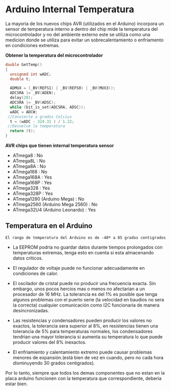 # Arduino Internal Temperatura

La mayoria de los nuevos chips AVR (utilizados en el Arduino) incorpora un sensor de temperatura interno a dentro del chip mide la temperatura del microcontrolador y no del ambiente externo este se utiliza como una medicion donde se utiliza para evitar un sobrecalentamiento o enfriamento en condiciones extremas.  

**Obtener la temperatura del microcontrolador**
```c++
double GetTemp()
{
  unsigned int wADC;
  double t;

  ADMUX = (_BV(REFS1) | _BV(REFS0) | _BV(MUX3));
  ADCSRA |= _BV(ADEN);
  delay(20);
  ADCSRA |= _BV(ADSC);
  while (bit_is_set(ADCSRA, ADSC));
  wADC = ADCW;
 //Convierte a grados Celcius
  t = (wADC - 324.31 ) / 1.22;
 //Devuelve la temperatura
  return (t);
}
```

**AVR chips que tienen internal temperatura sensor**

* ATmega8 : No
* ATmega8L : No
* ATmega8A : No
* ATmega168 : No
* ATmega168A : Yes
* ATmega168P : Yes
* ATmega328 : Yes
* ATmega328P : Yes
* ATmega1280 (Arduino Mega) : No
* ATmega2560 (Arduino Mega 2560) : No
* ATmega32U4 (Arduino Leonardo) : Yes

## Temperatura en el Arduino
```El rango de temperatura del Arduino es de -40º a 85 grados centigrados```

* La EEPROM podria no guardar datos durante tiempos prolongados con temperaturas extremas, tenga esto en cuenta si esta almacenando datos criticos.

* El regulador de voltaje puede no funcionar adecuadamente en condiciones de calor.

* El oscilador de cristal puede no producir una frecuencia exacta. Sin embargo, unos pocos hercios mas o menos no afectarian a un procesador de 16 MHz. La tolerancia es del 1% es posible que tenga algunos problemas con el puerto serie (la velocidad en baudios no sera la correcta) cualquier comunicación como I2C funcionaria de manera desincronizadas.

* Las resistencias y condensadores pueden producir los valores no exactos, la tolerancia sera superior al 8%, en resistencias tienen una tolerancia de 5% para temperaturas normales, los condensadores tendrian una mayor tolerancia si aumenta su temperatura lo que puede producir valores del 8% inexactos.

* El enfriamiento y calentamiento extremo puede causar problemas menores de expansión.(está bien de vez en cuando, pero no cada hora disminuyendo 30 grados centigrados).

Por lo tanto, siempre que todos los demas componentes que no estan en la placa arduino funcionen con la temperatura que correspondiente, deberia estar bien.

